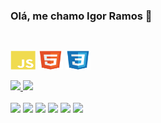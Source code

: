 ### Olá, me chamo Igor Ramos 🌹
##

<div style="display: inline_block"><br>
  <img align="center" alt="Yarigor-Js" height="30" width="40" src="https://raw.githubusercontent.com/devicons/devicon/master/icons/javascript/javascript-plain.svg">
  <img align="center" alt="Yarigor-HTML" height="30" width="40" src="https://raw.githubusercontent.com/devicons/devicon/master/icons/html5/html5-original.svg">
  <img align="center" alt="Yarigor-CSS" height="30" width="40" src="https://raw.githubusercontent.com/devicons/devicon/master/icons/css3/css3-original.svg"><br>
</div>
<br>
<div>
  <a href="https://github.com/gityarigor">
  <img height="180em" src="https://github-readme-stats.vercel.app/api/top-langs/?username=gityarigor&layout=compact&langs_count=7&theme=dark"/>
  <img height="180em" src="https://github-readme-stats.vercel.app/api?username=gityarigor&show_icons=true&theme=dark&include_all_commits=true&count_private=true"/>
</div>
  <br>
<div> 
  <a href="https://www.youtube.com/channel/UCCdMFZqYW8D1KOyaXlgYbCw" target="_blank"><img src="https://img.shields.io/badge/YouTube-FF0000?style=for-the-badge&logo=youtube&logoColor=white" target="_blank"></a>
  <a href="https://instagram.com/instayarigor" target="_blank"><img src="https://img.shields.io/badge/-Instagram-%23E4405F?style=for-the-badge&logo=instagram&logoColor=white" target="_blank"></a>
 	<a href="https://www.twitch.tv/yarigor" target="_blank"><img src="https://img.shields.io/badge/Twitch-9146FF?style=for-the-badge&logo=twitch&logoColor=white" target="_blank"></a>
  <a href = "mailto:yarigor@outlook.com"><img src="https://img.shields.io/badge/Microsoft_Outlook-0078D4?style=for-the-badge&logo=microsoft-outlook&logoColor=white" target="_blank"></a>
  <a href="https://www.linkedin.com/in/yarigor/" target="_blank"><img src="https://img.shields.io/badge/-LinkedIn-%230077B5?style=for-the-badge&logo=linkedin&logoColor=white" target="_blank"></a> 
  <a href="https://twitter.com/yarigortt" target="_blank"><img src="https://img.shields.io/badge/Twitter-1DA1F2?style=for-the-badge&logo=twitter&logoColor=white" target="_blank"></a>

</div>
